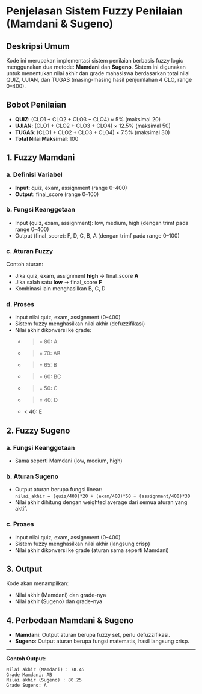 # Penjelasan Sistem Fuzzy Penilaian (Mamdani & Sugeno)

## Deskripsi Umum

Kode ini merupakan implementasi sistem penilaian berbasis fuzzy logic menggunakan dua metode: **Mamdani** dan **Sugeno**. Sistem ini digunakan untuk menentukan nilai akhir dan grade mahasiswa berdasarkan total nilai QUIZ, UJIAN, dan TUGAS (masing-masing hasil penjumlahan 4 CLO, range 0–400).

## Bobot Penilaian

- **QUIZ**: (CLO1 + CLO2 + CLO3 + CLO4) × 5% (maksimal 20)
- **UJIAN**: (CLO1 + CLO2 + CLO3 + CLO4) × 12.5% (maksimal 50)
- **TUGAS**: (CLO1 + CLO2 + CLO3 + CLO4) × 7.5% (maksimal 30)
- **Total Nilai Maksimal**: 100

## 1. Fuzzy Mamdani

### a. Definisi Variabel

- **Input**: quiz, exam, assignment (range 0–400)
- **Output**: final_score (range 0–100)

### b. Fungsi Keanggotaan

- Input (quiz, exam, assignment): low, medium, high (dengan trimf pada range 0–400)
- Output (final_score): F, D, C, B, A (dengan trimf pada range 0–100)

### c. Aturan Fuzzy

Contoh aturan:

- Jika quiz, exam, assignment **high** → final_score **A**
- Jika salah satu **low** → final_score **F**
- Kombinasi lain menghasilkan B, C, D

### d. Proses

- Input nilai quiz, exam, assignment (0–400)
- Sistem fuzzy menghasilkan nilai akhir (defuzzifikasi)
- Nilai akhir dikonversi ke grade:
  - > = 80: A
  - > = 70: AB
  - > = 65: B
  - > = 60: BC
  - > = 50: C
  - > = 40: D
  - < 40: E

## 2. Fuzzy Sugeno

### a. Fungsi Keanggotaan

- Sama seperti Mamdani (low, medium, high)

### b. Aturan Sugeno

- Output aturan berupa fungsi linear:  
  `nilai_akhir = (quiz/400)*20 + (exam/400)*50 + (assignment/400)*30`
- Nilai akhir dihitung dengan weighted average dari semua aturan yang aktif.

### c. Proses

- Input nilai quiz, exam, assignment (0–400)
- Sistem fuzzy menghasilkan nilai akhir (langsung crisp)
- Nilai akhir dikonversi ke grade (aturan sama seperti Mamdani)

## 3. Output

Kode akan menampilkan:

- Nilai akhir (Mamdani) dan grade-nya
- Nilai akhir (Sugeno) dan grade-nya

## 4. Perbedaan Mamdani & Sugeno

- **Mamdani**: Output aturan berupa fuzzy set, perlu defuzzifikasi.
- **Sugeno**: Output aturan berupa fungsi matematis, hasil langsung crisp.

---

**Contoh Output:**

```
Nilai akhir (Mamdani) : 78.45
Grade Mamdani: AB
Nilai akhir (Sugeno) : 80.25
Grade Sugeno: A
```

